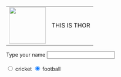 <!DOCTYPE html>
<html lang="en" dir="ltr">

<head>
  <meta charset="utf-8">
  <title></title>
</head>

<body>
  <table>
    <tr>
      <td> <img src="https://images-na.ssl-images-amazon.com/images/I/61e895i7p7L._AC_SL1033_.jpg" height="100" width="100" alt=""></td>
      <td>THIS IS THOR</td>
    </tr>
  </table>
  <form class="" action="index.html" method="post">
    <label for="xyz"> Type your name</label>
    <input type="text" name="xyz" value="">
<br>
<br>
    <input type="radio" id="cricket" name="sports" value="cricket" checked>
    <label for="cricket">cricket</label>
    <input type="radio" id="football" name="sports" value="football" checked>
    <label for="football">football</label>


  </form>
</body>

</html>
